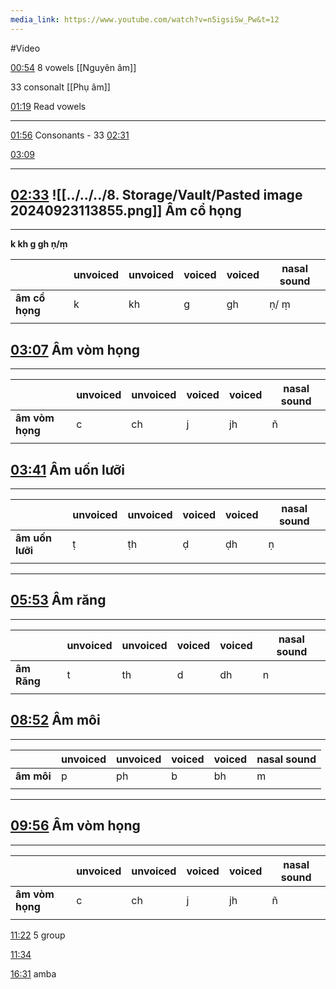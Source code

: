```yaml
---
media_link: https://www.youtube.com/watch?v=n5igsiSw_Pw&t=12
---
```

#Video

[00:54](https://www.youtube.com/watch?t=54&v=n5igsiSw_Pw)
8 vowels
[[Nguyên âm]]

33
consonalt
[[Phụ âm]]

[01:19](https://www.youtube.com/watch?t=79&v=n5igsiSw_Pw)
Read 
vowels

---
[01:56](https://www.youtube.com/watch?t=116&v=n5igsiSw_Pw)
Consonants - 33
[02:31](https://www.youtube.com/watch?t=151&v=n5igsiSw_Pw)

[03:09](https://www.youtube.com/watch?t=189&v=n5igsiSw_Pw)


---
[02:33](https://www.youtube.com/watch?t=153&v=n5igsiSw_Pw)
![[../../../8. Storage/Vault/Pasted image 20240923113855.png]]
**Âm cổ họng**
---
---
**k kh g gh ṇ/ṃ** 


|                | unvoiced | unvoiced | voiced | voiced | nasal sound |
| -------------- | -------- | -------- | ------ | ------ | ----------- |
| **âm cổ họng** | k        | kh       | g      | gh     | ṇ/ ṃ        |
|                |          |          |        |        |             |

[03:07](https://www.youtube.com/watch?t=187&v=n5igsiSw_Pw)
**Âm vòm họng**
---
---

|                 | unvoiced | unvoiced | voiced | voiced | nasal sound |
| --------------- | -------- | -------- | ------ | ------ | ----------- |
| **âm vòm họng** | c        | ch       | j      | jh     | ñ           |
|                 |          |          |        |        |             |

[03:41](https://www.youtube.com/watch?t=221&v=n5igsiSw_Pw)
**Âm uốn lưỡi**
---
---


|                 | unvoiced | unvoiced | voiced | voiced | nasal sound |
| --------------- | -------- | -------- | ------ | ------ | ----------- |
| **âm uốn lưỡi** | ṭ        | ṭh       | ḍ      | ḍh     | ṇ           |
|                 |          |          |        |        |             |

---
[05:53](https://www.youtube.com/watch?t=353&v=n5igsiSw_Pw)
**Âm răng**
---
---

|             | unvoiced | unvoiced | voiced | voiced | nasal sound |
| ----------- | -------- | -------- | ------ | ------ | ----------- |
| **âm Răng** | t        | th       | d      | dh     | n           |
|             |          |          |        |        |             |

[08:52](https://www.youtube.com/watch?t=532&v=n5igsiSw_Pw)
**Âm môi**
---
---

|            | unvoiced | unvoiced | voiced | voiced | nasal sound |
| ---------- | -------- | -------- | ------ | ------ | ----------- |
| **âm môi** | p        | ph       | b      | bh     | m           |
|            |          |          |        |        |             |

---

[09:56](https://www.youtube.com/watch?t=596&v=n5igsiSw_Pw)
**Âm vòm họng**
---
---

|                 | unvoiced | unvoiced | voiced | voiced | nasal sound |
| --------------- | -------- | -------- | ------ | ------ | ----------- |
| **âm vòm họng** | c        | ch       | j      | jh     | ñ           |
|                 |          |          |        |        |             |

[11:22](https://www.youtube.com/watch?t=682&v=n5igsiSw_Pw)
5 group


[11:34](https://www.youtube.com/watch?t=694&v=n5igsiSw_Pw)



[16:31](https://www.youtube.com/watch?t=991&v=n5igsiSw_Pw)
amba